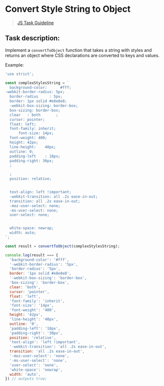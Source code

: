 # Convert Style String to Object

> [JS Task Guideline](https://github.com/Egor6610/js_task-guideline/blob/master/README.md)

## Task description:

Implement a `convertToObject` function that takes a string with styles and returns an object where CSS declarations are converted to keys and values.

Example:

```javascript
'use strict';

const complexStylesString = `
  background-color:      #fff;
-webkit-border-radius: 5px;
  border-radius     : 5px;
  border: 1px solid #e8e8e8;
  -webkit-box-sizing: border-box;
  box-sizing: border-box;
  clear   : both       ;
  cursor: pointer;
  float: left;
  font-family: inherit;
      font-size: 14px;
  font-weight: 400;
  height: 42px;
  line-height:    40px;
  outline: 0;
  padding-left    : 18px;
  padding-right: 30px;
  ;

  ;
  position: relative;


  text-align: left !important;
  -webkit-transition: all .2s ease-in-out;
  transition: all .2s ease-in-out;
  -moz-user-select: none;
  -ms-user-select: none;
  user-select: none;


  white-space: nowrap;
  width: auto;
`;

const result = convertToObject(complexStylesString);

console.log(result === {
  'background-color': '#fff',
  '-webkit-border-radius': '5px',
  'border-radius': '5px',
  border: '1px solid #e8e8e8',
  '-webkit-box-sizing': 'border-box',
  'box-sizing': 'border-box',
  clear: 'both',
  cursor: 'pointer',
  float: 'left',
  'font-family': 'inherit',
  'font-size': '14px',
  'font-weight': '400',
  height: '42px',
  'line-height': '40px',
  outline: '0',
  'padding-left': '18px',
  'padding-right': '30px',
  position: 'relative',
  'text-align': 'left !important',
  '-webkit-transition': 'all .2s ease-in-out',
  transition: 'all .2s ease-in-out',
  '-moz-user-select': 'none',
  '-ms-user-select': 'none',
  'user-select': 'none',
  'white-space': 'nowrap',
  width: 'auto',
}) // outputs true;
```
